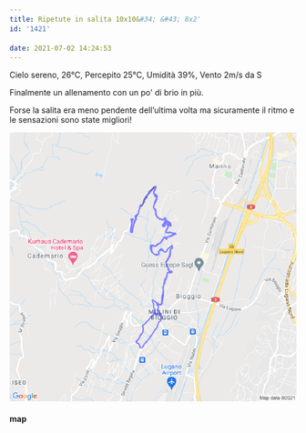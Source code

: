 ```yaml
---
title: Ripetute in salita 10x10&#34; &#43; 8x2'
id: '1421'

date: 2021-07-02 14:24:53
---
```


Cielo sereno, 26°C, Percepito 25°C, Umidità 39%, Vento 2m/s da S

Finalmente un allenamento con un po' di brio in più.

Forse la salita era meno pendente dell’ultima volta ma sicuramente il ritmo e le sensazioni sono state migliori!

![image](/images/2021/08/20210702-activity-map.png)

#### map
